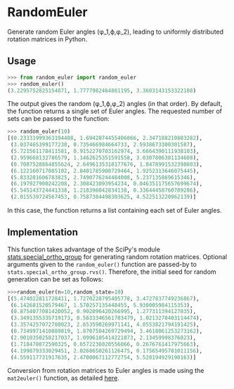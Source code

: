 # RandomEuler

Generate random Euler angles (φ_1,ϕ,φ_2), leading to uniformly distributed rotation matrices in Python.


## Usage

```python
>>> from random_euler import random_euler
>>> random_euler()
(3.2295752825154871, 1.7777982464861195, 3.3603143153322188)
```
The output gives the random (φ_1,ϕ,φ_2) angles (in that order). By default, the function returns a single set of Euler angles. The requested number of sets can be passed to the function:
```python
>>> random_euler(10)
[(0.23331999363194408, 1.6942074455406866, 2.347188210883282),
 (3.037465399177238, 0.735466984664733, 2.5938673300301587),
 (5.721561178411581, 0.9152270703162974, 3.6664390111938103),
 (2.959668132786579, 1.1462625351591558, 3.0307806381134608),
 (0.7087528864855624, 2.6496135318177676, 1.8478991532398603),
 (6.122160717085102, 2.8401785908729464, 1.9252313646075445),
 (5.833281606783825, 2.7490776244484008, 5.237135869615346),
 (6.197927900242208, 2.308423093954234, 0.046351175657699674),
 (5.545143724441338, 1.218396042834138, 0.33644458760789286),
 (2.015539724567453, 0.7587384498303625, 4.522513220962139)]
```
In this case, the function returns a list containing each set of Euler angles.

## Implementation
This function takes advantage of the SciPy's module [stats.special_ortho_group](https://docs.scipy.org/doc/scipy/reference/generated/scipy.stats.special_ortho_group.html) for generating random rotation matrices. Optional arguments given to the ``random_euler()`` function are passed-by to ``stats.special_ortho_group.rvs()``. Therefore, the initial seed for random generation can be set as follows:

````python
>>>random_euler(n=10,random_state=10)
[(5.474022811728411, 1.7270228795405778, 3.4727837749236867),
 (6.142681520579467, 1.570257135448455, 5.930005984115353),
 (0.8754077081420052, 0.902096420266995, 1.277311394127835),
 (3.3491355335719173, 0.5633346561783479, 1.0213278403114474),
 (3.3574257072788023, 2.653598269971141, 4.0553821794191425),
 (0.7349971410889019, 1.8707504269729494, 3.4618061253273162),
 (2.9010350258217037, 1.0996105414221873, 2.13459998376823),
 (1.718478072590325, 0.6572236020556066, 0.2676761417975663),
 (4.199879333029451, 2.0268650261126475, 0.17565495781011156),
 (4.559117731917635, 2.4700067112772754, 5.528194929190163)]
 ````
 
 Conversion from rotation matrices to Euler angles is made using the ``mat2euler()`` function, as detailed [here](https://www.researchgate.net/publication/324088567_Computing_Euler_angles_with_Bunge_convention_from_rotation_matrix).
